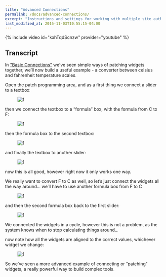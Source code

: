 ```yaml
---
title: "Advanced Connections"
permalink: /docs/advanced-connections/
excerpt: "Instructions and settings for working with multiple site authors."
last_modified_at: 2016-11-03T10:55:15-04:00
---
```


{% include video id="kxhTqdScnzw" provider="youtube" %}

## Transcript

In ["Basic Connections"](/docs/basic-connections) we’ve seen simple ways of patching widgets together, we’ll now build a useful example - a converter between celsius and fahrenheit temperature scales.

Open the patch programming area, and as a first thing we connect a slider to a textbox:

<figure>
  <img src="{{ '/assets/images/docs-gifs/advanced-connections/advanced-connections-1.gif' | relative_url }}" alt="1">
</figure>

then we connect the textbox to a “formula” box, with the formula from C to F:

<figure>
  <img src="{{ '/assets/images/docs-gifs/advanced-connections/advanced-connections-2.gif' | relative_url }}" alt="1">
</figure>

then the formula box to the second textbox:

<figure>
  <img src="{{ '/assets/images/docs-gifs/advanced-connections/advanced-connections-3.gif' | relative_url }}" alt="1">
</figure>

and finally the textbox to another slider:

<figure>
  <img src="{{ '/assets/images/docs-gifs/advanced-connections/advanced-connections-4.gif' | relative_url }}" alt="1">
</figure>

now this is all good, however right now it only works one way.

We really want to convert F to C as well, so let’s just connect the widgets all the way around... we’ll have to use another formula box from F to C

<figure>
  <img src="{{ '/assets/images/docs-gifs/advanced-connections/advanced-connections-5.gif' | relative_url }}" alt="1">
</figure>

and then the second formula box back to the first slider:

<figure>
  <img src="{{ '/assets/images/docs-gifs/advanced-connections/advanced-connections-6.gif' | relative_url }}" alt="1">
</figure>

We connected the widgets in a cycle, however this is not a problem, as the system knows when to stop calculating things around…

now note how all the  widgets are aligned to the correct values, whichever widget we change:

<figure>
  <img src="{{ '/assets/images/docs-gifs/advanced-connections/advanced-connections-7.gif' | relative_url }}" alt="1">
</figure>

So we’ve seen a more advanced example of connecting or “patching" widgets, a really powerful way to build complex tools.

